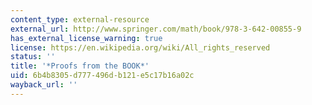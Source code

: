 ```yaml
---
content_type: external-resource
external_url: http://www.springer.com/math/book/978-3-642-00855-9
has_external_license_warning: true
license: https://en.wikipedia.org/wiki/All_rights_reserved
status: ''
title: '*Proofs from the BOOK*'
uid: 6b4b8305-d777-496d-b121-e5c17b16a02c
wayback_url: ''
---
```

